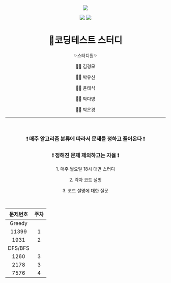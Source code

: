 <div align="center">
<img src="https://capsule-render.vercel.app/api?type=waving&color=auto&height=300&section=header&text=ProblemSolve&fontSize=90" />

<img src="https://img.shields.io/badge/Python-3766AB?style=for-the-badge&logo=Python&logoColor=white"/></a>
  <img src="https://img.shields.io/badge/java-007396?style=for-the-badge&logo=java&logoColor=white"></a>

  <h1>  🚀코딩테스트 스터디 </h1>
  
  ✨스터디원✨
  
  👨‍💻 김경모
  
  👨‍💻 박유신
  
  👨‍💻 윤태식
  
  👩‍💻 박다영
  
  👩‍💻 박은경

<hr>
<br>
<h3> ❗ 매주 알고리즘 분류에 따라서 문제를 정하고 풀어온다 ❗ </h3>
<h3> ❗ 정해진 문제 제외하고는 자율 ❗ </h3>


<p>1. 매주 월요일 18시 대면 스터디</p>

<p>2. 각자 코드 설명</p>

<p>3. 코드 설명에 대한 질문</p>

<br>

| 문제번호 | 주차 |
|:---:|:---:|
| Greedy |  |
| 11399 | 1 |
| 1931 | 2 |
| DFS/BFS |  |
| 1260 | 3 |
| 2178 | 3 |
| 7576 | 4 |
</div>
